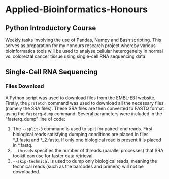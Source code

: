 # Applied-Bioinformatics-Honours

## Python Introductory Course
Weekly tasks involving the use of Pandas, Numpy and Bash scripting. This serves as preparation for my honours research project whereby various bioinformatics tools will be used to analyse cellular heterogeneity in normal vs. colorectal cancer tissue using single-cell RNA sequencing data.

## Single-Cell RNA Sequencing

### Files Download
A Python script was used to download files from the EMBL-EBI website. Firstly, the `prefetch` command was used to download all the necessary files (namely the SRA files). These SRA files are then converted to FASTQ format using the `fasterq-dump` command.
Several parameters were included in the "fasterq_dump" line of code:
1) The `--split-3` command is used to split for paired-end reads. First biological reads satisfying dumping conditions are placed in files *_1.fastq and *_2.fastq. If only one biological read is present it is placed in *.fastq.
2) `--threads` specifies the number of threads (parallel processes) that SRA toolkit can use for faster data retrieval.
3) `--skip-technical` is used to dump only biological reads, meaning the technical reads (such as the barcodes and primers) will not be downloaded.
